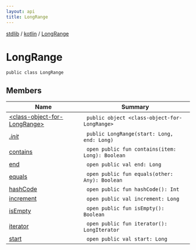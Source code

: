 ```yaml
---
layout: api
title: LongRange
---
```

[stdlib](../../index.html) / [kotlin](../index.html) / [LongRange](index.html)

# LongRange

```
public class LongRange
```
## Members
| Name | Summary |
|------|---------|
|[&lt;class-object-for-LongRange&gt;](_class-object-for-LongRange_/index.html)|&nbsp;&nbsp;`public object <class-object-for-LongRange>`<br>|
|[*.init*](_init_.html)|&nbsp;&nbsp;`public LongRange(start: Long, end: Long)`<br>|
|[contains](contains.html)|&nbsp;&nbsp;`open public fun contains(item: Long): Boolean`<br>|
|[end](end.html)|&nbsp;&nbsp;`open public val end: Long`<br>|
|[equals](equals.html)|&nbsp;&nbsp;`open public fun equals(other: Any): Boolean`<br>|
|[hashCode](hashCode.html)|&nbsp;&nbsp;`open public fun hashCode(): Int`<br>|
|[increment](increment/index.html)|&nbsp;&nbsp;`open public val increment: Long`<br>|
|[isEmpty](isEmpty.html)|&nbsp;&nbsp;`open public fun isEmpty(): Boolean`<br>|
|[iterator](iterator.html)|&nbsp;&nbsp;`open public fun iterator(): LongIterator`<br>|
|[start](start.html)|&nbsp;&nbsp;`open public val start: Long`<br>|
